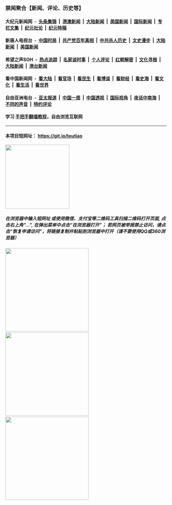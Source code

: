### 禁闻聚合【新闻、评论、历史等】

#### 大纪元新闻网 &nbsp;-&nbsp; [头条集锦](indexes/E头条集锦.md?t=02100902) &nbsp;|&nbsp; [港澳新闻](indexes/E港澳新闻.md?t=02100902)  &nbsp;|&nbsp; [大陆新闻](indexes/E大陆新闻.md?t=02100902) &nbsp;|&nbsp; [美国新闻](indexes/E美国新闻.md?t=02100902) &nbsp;|&nbsp; [国际新闻](indexes/E国际新闻.md?t=02100902) &nbsp;|&nbsp; [专栏文集](indexes/E专栏文集.md?t=02100902) &nbsp;|&nbsp; [纪元社论](indexes/E纪元社论.md?t=02100902) &nbsp;|&nbsp; [纪元特稿](indexes/E纪元特稿.md?t=02100902) 

#### 新唐人电视台 &nbsp;-&nbsp; [中国时局](indexes/N中国时局.md?t=02100902) &nbsp;|&nbsp; [共产党百年真相](indexes/N共产党百年真相.md?t=02100902) &nbsp;|&nbsp; [中共杀人历史](indexes/N中共杀人历史.md?t=02100902) &nbsp;|&nbsp; [文史漫步](indexes/N文史漫步.md?t=02100902) &nbsp;|&nbsp; [大陆新闻](indexes/N大陆新闻.md?t=02100902) &nbsp;|&nbsp; [美国新闻](indexes/N美国新闻.md?t=02100902)

#### 希望之声SOH &nbsp;-&nbsp; [热点追踪](indexes/H热点追踪.md?t=02100902) &nbsp;|&nbsp; [名家谈时事](indexes/H名家谈时事.md?t=02100902) &nbsp;|&nbsp; [个人评论](indexes/H个人评论.md?t=02100902)  &nbsp;|&nbsp; [红朝解密](indexes/H红朝解密.md?t=02100902) &nbsp;|&nbsp; [文化寻根](indexes/H文化寻根.md?t=02100902) &nbsp;|&nbsp; [大陆新闻](indexes/H大陆新闻.md?t=02100902) &nbsp;|&nbsp; [港台新闻](indexes/H港台新闻.md?t=02100902)

#### 看中国新闻网 &nbsp;-&nbsp; [看大陆](indexes/S看大陆.md?t=02100902) &nbsp;|&nbsp; [看官场](indexes/S看官场.md?t=02100902) &nbsp;|&nbsp; [看民生](indexes/S看民生.md?t=02100902)  &nbsp;|&nbsp; [看博谈](indexes/S看博谈.md?t=02100902) &nbsp;|&nbsp; [看财经](indexes/S看财经.md?t=02100902) &nbsp;|&nbsp; [看史海](indexes/S看史海.md?t=02100902) &nbsp;|&nbsp; [看文化](indexes/S看文化.md?t=02100902) &nbsp;|&nbsp; [看生活](indexes/S看生活.md?t=02100902) &nbsp;|&nbsp; [看世界](indexes/S看世界.md?t=02100902)

#### 自由亚洲电台 &nbsp;-&nbsp; [亚太报道](indexes/R亚太报道.md?t=02100902) &nbsp;|&nbsp; [中国一周](indexes/R中国一周.md?t=02100902) &nbsp;|&nbsp; [中国透视](indexes/R中国透视.md?t=02100902)  &nbsp;|&nbsp; [国际视角](indexes/R国际视角.md?t=02100902) &nbsp;|&nbsp; [夜话中南海](indexes/R夜话中南海.md?t=02100902) &nbsp;|&nbsp; [不同的声音](indexes/R不同的声音.md?t=02100902) &nbsp;|&nbsp; [特约评论](indexes/R特约评论.md?t=02100902)

#### 学习 [手把手翻墙教程](https://github.com/gfw-breaker/guides/wiki)，自由浏览互联网

----

#### 本项目短网址： https://git.io/toutiao
<img src="https://raw.githubusercontent.com/gfw-breaker/banned-news/master/scripts/img/qr.png" width="200px"/>  

##### 在浏览器中输入短网址 或使用微信、支付宝等二维码工具扫描二维码打开页面, 点击右上角"...", 在弹出菜单中点击“在浏览器打开”； 若网页被举报禁止访问，请点击“恢复申请访问”，将链接复制并粘贴到浏览器中打开（请不要使用QQ或360浏览器）

<img src="https://raw.githubusercontent.com/gfw-breaker/banned-news/master/scripts/img/1.png" width="260px"/> &nbsp; <img src="https://raw.githubusercontent.com/gfw-breaker/banned-news/master/scripts/img/2.png" width="260px"/> &nbsp; <img src="https://raw.githubusercontent.com/gfw-breaker/banned-news/master/scripts/img/3.png" width="260px"/>
